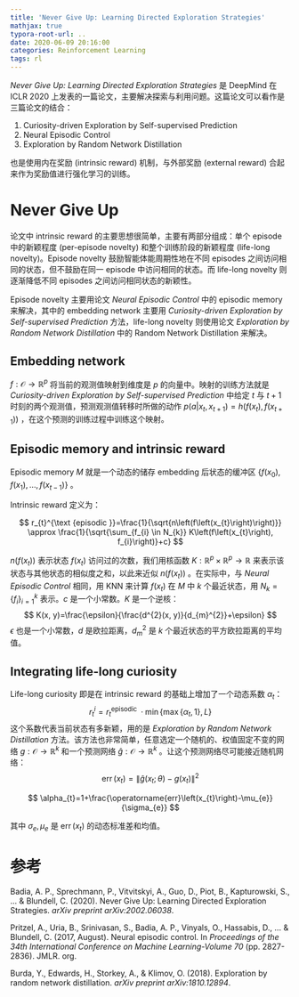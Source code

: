 ```yaml
---
title: 'Never Give Up: Learning Directed Exploration Strategies'
mathjax: true
typora-root-url: ..
date: 2020-06-09 20:16:00
categories: Reinforcement Learning
tags: rl
---
```


*Never Give Up: Learning Directed Exploration Strategies* 是 DeepMind 在 ICLR 2020 上发表的一篇论文，主要解决探索与利用问题。这篇论文可以看作是三篇论文的结合：

1. Curiosity-driven Exploration by Self-supervised Prediction
2. Neural Episodic Control
3. Exploration by Random Network Distillation

也是使用内在奖励 (intrinsic reward) 机制，与外部奖励 (external reward) 合起来作为奖励值进行强化学习的训练。

<!--more-->

# Never Give Up

论文中 intrinsic reward 的主要思想很简单，主要有两部分组成：单个 episode 中的新颖程度 (per-episode novelty) 和整个训练阶段的新颖程度 (life-long novelty)。Episode novelty 鼓励智能体能周期性地在不同 episodes 之间访问相同的状态，但不鼓励在同一 episode 中访问相同的状态。而 life-long novelty 则逐渐降低不同 episodes 之间访问相同状态的新颖性。

Episode novelty 主要用论文 *Neural Episodic Control* 中的 episodic memory 来解决，其中的 embedding network 主要用 *Curiosity-driven Exploration by Self-supervised Prediction* 方法，life-long novelty 则使用论文 *Exploration by Random Network Distillation* 中的 Random Network Distillation 来解决。

## Embedding network

$f: \mathcal{O}\rightarrow\mathbb{R}^p$ 将当前的观测值映射到维度是 $p$ 的向量中。映射的训练方法就是 *Curiosity-driven Exploration by Self-supervised Prediction* 中给定 $t$ 与 $t+1$ 时刻的两个观测值，预测观测值转移时所做的动作 $p\left(a | x_{t}, x_{t+1}\right)=h\left(f\left(x_{t}\right), f\left(x_{t+1}\right)\right)$ ，在这个预测的训练过程中训练这个映射。

## Episodic memory and intrinsic reward

Episodic memory $M$ 就是一个动态的储存 embedding 后状态的缓冲区 $\left\{f\left(x_{0}\right), f\left(x_{1}\right), \ldots, f\left(x_{t-1}\right)\right\}$ 。

Intrinsic reward 定义为：

$$
r_{t}^{\text {episodic }}=\frac{1}{\sqrt{n\left(f\left(x_{t}\right)\right)}} \approx \frac{1}{\sqrt{\sum_{f_{i} \in N_{k}} K\left(f\left(x_{t}\right), f_{i}\right)}+c}
$$

$n\left(f\left(x_{t}\right)\right)$ 表示状态 $f\left(x_{t}\right)$ 访问过的次数，我们用核函数 $K: \mathbb{R}^{p} \times \mathbb{R}^{p} \rightarrow \mathbb{R}$ 来表示该状态与其他状态的相似度之和，以此来近似 $n\left(f\left(x_{t}\right)\right)$ 。在实际中，与 *Neural Episodic Control* 相同，用 KNN 来计算 $f(x_t)$ 在 $M$ 中 $k$ 个最近状态，用 $N_{k}=\left\{f_{i}\right\}_{i=1}^{k}$ 表示。$c$ 是一个小常数。$K$ 是一个逆核：
$$
K(x, y)=\frac{\epsilon}{\frac{d^{2}(x, y)}{d_{m}^{2}}+\epsilon}
$$
$\epsilon$ 也是一个小常数，$d$ 是欧拉距离，$d^2_m$ 是 $k$ 个最近状态的平方欧拉距离的平均值。

## Integrating life-long curiosity

Life-long curiosity 即是在 intrinsic reward 的基础上增加了一个动态系数 $\alpha_t$：
$$
r_{t}^{i}=r_{t}^{\text {episodic }} \cdot \min \left\{\max \left\{\alpha_{t}, 1\right\}, L\right\}
$$
这个系数代表当前状态有多新颖，用的是 *Exploration by Random Network Distillation* 方法。该方法也非常简单，任意选定一个随机的、权值固定不变的网络 $g: \mathcal{O} \rightarrow \mathbb{R}^{k}$ 和一个预测网络 $\hat{g}: \mathcal{O} \rightarrow \mathbb{R}^{k}$ 。让这个预测网络尽可能接近随机网络：
$$
\operatorname{err}\left(x_{t}\right)=\left\|\hat{g}\left(x_{t} ; \theta\right)-g\left(x_{t}\right)\right\|^{2}
$$

$$
\alpha_{t}=1+\frac{\operatorname{err}\left(x_{t}\right)-\mu_{e}}{\sigma_{e}}
$$

其中 $\sigma_e, \mu_e$ 是 $\operatorname{err}\left(x_{t}\right)$ 的动态标准差和均值。

# 参考

Badia, A. P., Sprechmann, P., Vitvitskyi, A., Guo, D., Piot, B., Kapturowski, S., ... & Blundell, C. (2020). Never Give Up: Learning Directed Exploration Strategies. *arXiv preprint arXiv:2002.06038*.

Pritzel, A., Uria, B., Srinivasan, S., Badia, A. P., Vinyals, O., Hassabis, D., ... & Blundell, C. (2017, August). Neural episodic control. In *Proceedings of the 34th International Conference on Machine Learning-Volume 70* (pp. 2827-2836). JMLR. org.

Burda, Y., Edwards, H., Storkey, A., & Klimov, O. (2018). Exploration by random network distillation. *arXiv preprint arXiv:1810.12894*.